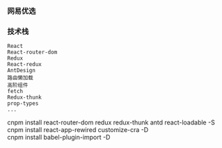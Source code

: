 ### 网易优选
### 技术栈
    React
    React-router-dom
    Redux
    React-redux
    AntDesign
    路由懒加载
    高阶组件
    fetch
    Redux-thunk
    prop-types
    ...

cnpm install react-router-dom redux redux-thunk antd react-loadable -S
cnpm install react-app-rewired customize-cra -D        
cnpm install babel-plugin-import -D        

